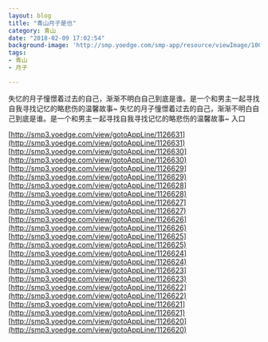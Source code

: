 ```yaml
---
layout: blog
title: "青山月子是也"
category: 青山
date: "2018-02-09 17:02:54"
background-image: 'http://smp.yoedge.com/smp-app/resource/viewImage/1004581appline.png'
tags:
- 青山
- 月子

---
```

失忆的月子憧憬着过去的自己，渐渐不明白自己到底是谁。是一个和男主一起寻找自我寻找记忆的略悲伤的温馨故事~
失忆的月子憧憬着过去的自己，渐渐不明白自己到底是谁。是一个和男主一起寻找自我寻找记忆的略悲伤的温馨故事~
入口

[http://smp3.yoedge.com/view/gotoAppLine/1126631](http://smp3.yoedge.com/view/gotoAppLine/1126631)
[http://smp3.yoedge.com/view/gotoAppLine/1126630](http://smp3.yoedge.com/view/gotoAppLine/1126630)
[http://smp3.yoedge.com/view/gotoAppLine/1126629](http://smp3.yoedge.com/view/gotoAppLine/1126629)
[http://smp3.yoedge.com/view/gotoAppLine/1126628](http://smp3.yoedge.com/view/gotoAppLine/1126628)
[http://smp3.yoedge.com/view/gotoAppLine/1126627](http://smp3.yoedge.com/view/gotoAppLine/1126627)
[http://smp3.yoedge.com/view/gotoAppLine/1126626](http://smp3.yoedge.com/view/gotoAppLine/1126626)
[http://smp3.yoedge.com/view/gotoAppLine/1126625](http://smp3.yoedge.com/view/gotoAppLine/1126625)
[http://smp3.yoedge.com/view/gotoAppLine/1126624](http://smp3.yoedge.com/view/gotoAppLine/1126624)
[http://smp3.yoedge.com/view/gotoAppLine/1126623](http://smp3.yoedge.com/view/gotoAppLine/1126623)
[http://smp3.yoedge.com/view/gotoAppLine/1126622](http://smp3.yoedge.com/view/gotoAppLine/1126622)
[http://smp3.yoedge.com/view/gotoAppLine/1126621](http://smp3.yoedge.com/view/gotoAppLine/1126621)
[http://smp3.yoedge.com/view/gotoAppLine/1126620](http://smp3.yoedge.com/view/gotoAppLine/1126620)

        
